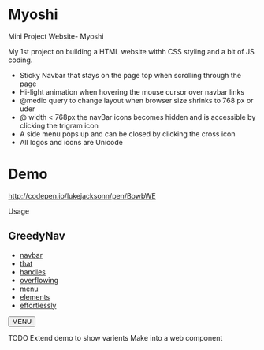 # Myoshi
Mini Project Website- Myoshi

My 1st project on building a HTML website withh CSS styling and a bit of JS coding.
  - Sticky Navbar that stays on the page top when scrolling through the page
  - Hi-light animation when hovering the mouse cursor over navbar links
  - @medio query to change layout when browser size shrinks to 768 px or uder
  - @ width < 768px the navBar icons becomes hidden and is accessible by clicking the trigram icon
  - A side menu pops up and can be closed by clicking the cross icon
  - All logos and icons are Unicode

# Demo
http://codepen.io/lukejacksonn/pen/BowbWE

Usage
<head>
<link href="greedynav.css" rel="stylesheet" type="text/css" >
<script src="greedynav.js"></script>
</head>
<body>
<nav class='greedy'>
  <h1>GreedyNav</h1>
  <ul class='links'>
    <li><a href='#'>navbar</a></li>
    <li><a href='#'>that</a></li>
    <li><a href='#'>handles</a></li>
    <li><a href='#'>overflowing</a></li>
    <li><a href='#'>menu</a></li>
    <li><a href='#'>elements</a></li>
    <li><a href='#'>effortlessly</a></li>
  </ul>
  <button>MENU</button>
  <ul class='hidden-links hidden'></ul>
</nav>
</body>
TODO
Extend demo to show varients
Make into a web component
